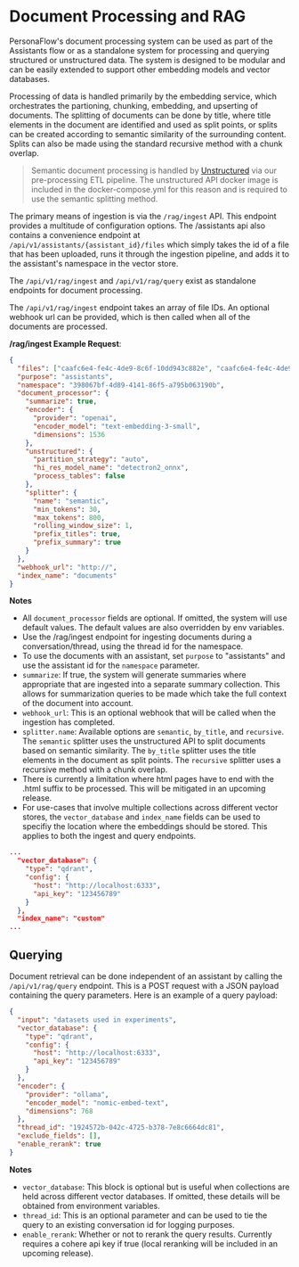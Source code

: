 # Document Processing and RAG

PersonaFlow's document processing system can be used as part of the Assistants flow or as a standalone system for processing and querying structured or unstructured data. The system is designed to be modular and can be easily extended to support other embedding models and vector databases.

Processing of data is handled primarily by the embedding service, which orchestrates the partioning, chunking, embedding, and upserting of documents. The splitting of documents can be done by title, where title elements in the document are identified and used as split points, or splits can be created according to semantic similarity of the surrounding content. Splits can also be made using the standard recursive method with a chunk overlap.

>Semantic document processing is handled by [Unstructured](https://unstructured.io/) via our pre-processing ETL pipeline. The unstructured API docker image is included in the docker-compose.yml for this reason and is required to use the semantic splitting method.

The primary means of ingestion is via the `/rag/ingest` API. This endpoint provides a multitude of configuration options. The /assistants api also contains a convenience endpoint at `/api/v1/assistants/{assistant_id}/files` which simply takes the id of a file that has been uploaded, runs it through the ingestion pipeline, and adds it to the assistant's namespace in the vector store.


The `/api/v1/rag/ingest` and `/api/v1/rag/query` exist as standalone endpoints for document processing. 

The `/api/v1/rag/ingest` endpoint takes an array of file IDs. An optional webhook url can be provided, which is then called when all of the documents are processed. 


**/rag/ingest Example Request**:

```json
{
  "files": ["caafc6e4-fe4c-4de9-8c6f-10dd943c882e", "caafc6e4-fe4c-4de9-8c6f-10dd943c882e"],
  "purpose": "assistants",
  "namespace": "398067bf-4d89-4141-86f5-a795b063190b",
  "document_processor": {
    "summarize": true,
    "encoder": {
      "provider": "openai",
      "encoder_model": "text-embedding-3-small",
      "dimensions": 1536
    },
    "unstructured": {
      "partition_strategy": "auto",
      "hi_res_model_name": "detectron2_onnx",
      "process_tables": false
    },
    "splitter": {
      "name": "semantic",
      "min_tokens": 30,
      "max_tokens": 800,
      "rolling_window_size": 1,
      "prefix_titles": true,
      "prefix_summary": true
    }
  },
  "webhook_url": "http://",
  "index_name": "documents"
}
```

**Notes**
- All `document_processor` fields are optional. If omitted, the system will use default values. The default values are also overridden by env variables.
- Use the /rag/ingest endpoint for ingesting documents during a conversation/thread, using the thread id for the namespace. 
- To use the documents with an assistant, set `purpose` to "assistants" and use the assistant id for the `namespace` parameter.
- `summarize`: If true, the system will generate summaries where appropriate that are ingested into a separate summary collection. This allows for summarization queries to be made which take the full context of the document into account. 
- `webhook_url`: This is an optional webhook that will be called when the ingestion has completed.
- `splitter.name`: Available options are `semantic`, `by_title`, and `recursive`. The `semantic` splitter uses the unstructured API to split documents based on semantic similarity. The `by_title` splitter uses the title elements in the document as split points. The `recursive` splitter uses a recursive method with a chunk overlap.
- There is currently a limitation where html pages have to end with the .html suffix to be processed. This will be mitigated in an upcoming release.
- For use-cases that involve multiple collections across different vector stores, the `vector_database` and `index_name` fields can be used to specifiy the location where the embeddings should be stored. This applies to both the ingest and query endpoints.

```json
...
  "vector_database": {
    "type": "qdrant",
    "config": {
      "host": "http://localhost:6333",
      "api_key": "123456789"
    }
  },
  "index_name": "custom"
...
```

## Querying

Document retrieval can be done independent of an assistant by calling the `/api/v1/rag/query` endpoint. This is a POST request with a JSON payload containing the query parameters. Here is an example of a query payload:

```json
{
  "input": "datasets used in experiments",
  "vector_database": {
    "type": "qdrant",
    "config": {
      "host": "http://localhost:6333",
      "api_key": "123456789"
    }
  },
  "encoder": {
    "provider": "ollama",
    "encoder_model": "nomic-embed-text",
    "dimensions": 768
  },
  "thread_id": "1924572b-042c-4725-b378-7e8c6664dc81",
  "exclude_fields": [],
  "enable_rerank": true
}
```

**Notes**

- `vector_database`: This block is optional but is useful when collections are held across different vector databases. If omitted, these details will be obtained from environment variables.
- `thread_id`: This is an optional parameter and can be used to tie the query to an existing conversation id for logging purposes.
- `enable_rerank`: Whether or not to rerank the query results. Currently requires a cohere api key if true (local reranking will be included in an upcoming release).
